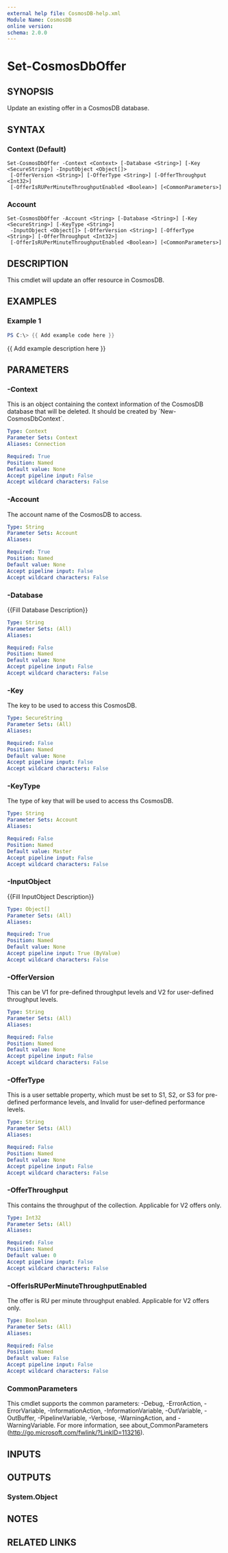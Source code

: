 ```yaml
---
external help file: CosmosDB-help.xml
Module Name: CosmosDB
online version:
schema: 2.0.0
---
```


# Set-CosmosDbOffer

## SYNOPSIS
Update an existing offer in a CosmosDB database.

## SYNTAX

### Context (Default)
```
Set-CosmosDbOffer -Context <Context> [-Database <String>] [-Key <SecureString>] -InputObject <Object[]>
 [-OfferVersion <String>] [-OfferType <String>] [-OfferThroughput <Int32>]
 [-OfferIsRUPerMinuteThroughputEnabled <Boolean>] [<CommonParameters>]
```

### Account
```
Set-CosmosDbOffer -Account <String> [-Database <String>] [-Key <SecureString>] [-KeyType <String>]
 -InputObject <Object[]> [-OfferVersion <String>] [-OfferType <String>] [-OfferThroughput <Int32>]
 [-OfferIsRUPerMinuteThroughputEnabled <Boolean>] [<CommonParameters>]
```

## DESCRIPTION
This cmdlet will update an offer resource in CosmosDB.

## EXAMPLES

### Example 1
```powershell
PS C:\> {{ Add example code here }}
```

{{ Add example description here }}

## PARAMETERS

### -Context
This is an object containing the context information of
the CosmosDB database that will be deleted.
It should be created
by \`New-CosmosDbContext\`.

```yaml
Type: Context
Parameter Sets: Context
Aliases: Connection

Required: True
Position: Named
Default value: None
Accept pipeline input: False
Accept wildcard characters: False
```

### -Account
The account name of the CosmosDB to access.

```yaml
Type: String
Parameter Sets: Account
Aliases:

Required: True
Position: Named
Default value: None
Accept pipeline input: False
Accept wildcard characters: False
```

### -Database
{{Fill Database Description}}

```yaml
Type: String
Parameter Sets: (All)
Aliases:

Required: False
Position: Named
Default value: None
Accept pipeline input: False
Accept wildcard characters: False
```

### -Key
The key to be used to access this CosmosDB.

```yaml
Type: SecureString
Parameter Sets: (All)
Aliases:

Required: False
Position: Named
Default value: None
Accept pipeline input: False
Accept wildcard characters: False
```

### -KeyType
The type of key that will be used to access ths CosmosDB.

```yaml
Type: String
Parameter Sets: Account
Aliases:

Required: False
Position: Named
Default value: Master
Accept pipeline input: False
Accept wildcard characters: False
```

### -InputObject
{{Fill InputObject Description}}

```yaml
Type: Object[]
Parameter Sets: (All)
Aliases:

Required: True
Position: Named
Default value: None
Accept pipeline input: True (ByValue)
Accept wildcard characters: False
```

### -OfferVersion
This can be V1 for pre-defined throughput levels and V2 for user-defined
throughput levels.

```yaml
Type: String
Parameter Sets: (All)
Aliases:

Required: False
Position: Named
Default value: None
Accept pipeline input: False
Accept wildcard characters: False
```

### -OfferType
This is a user settable property, which must be set to S1, S2, or S3 for
pre-defined performance levels, and Invalid for user-defined performance
levels.

```yaml
Type: String
Parameter Sets: (All)
Aliases:

Required: False
Position: Named
Default value: None
Accept pipeline input: False
Accept wildcard characters: False
```

### -OfferThroughput
This contains the throughput of the collection.
Applicable for V2 offers
only.

```yaml
Type: Int32
Parameter Sets: (All)
Aliases:

Required: False
Position: Named
Default value: 0
Accept pipeline input: False
Accept wildcard characters: False
```

### -OfferIsRUPerMinuteThroughputEnabled
The offer is RU per minute throughput enabled.
Applicable for V2 offers
only.

```yaml
Type: Boolean
Parameter Sets: (All)
Aliases:

Required: False
Position: Named
Default value: False
Accept pipeline input: False
Accept wildcard characters: False
```

### CommonParameters
This cmdlet supports the common parameters: -Debug, -ErrorAction, -ErrorVariable, -InformationAction, -InformationVariable, -OutVariable, -OutBuffer, -PipelineVariable, -Verbose, -WarningAction, and -WarningVariable.
For more information, see about_CommonParameters (http://go.microsoft.com/fwlink/?LinkID=113216).

## INPUTS

## OUTPUTS

### System.Object

## NOTES

## RELATED LINKS
